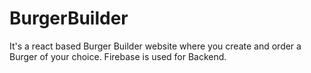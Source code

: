 # BurgerBuilder
It's a react based Burger Builder website where you create and order a Burger of your choice. Firebase is used for Backend.
